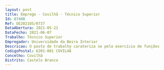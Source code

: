 ```yaml
--- 
layout: post
title: Emprego - Covilhã - Técnico Superior
Id: 87408
Ref: OE202105/0737
DataAbertura: 2021-05-21
DataFecho: 2021-06-07
Trabalho: Técnico Superior
Empregador: Universidade da Beira Interior
Descricao: O posto de trabalho carateriza se pelo exercício de funções na carreira geral de Técnico Superior, tal como descrito no anexo a que se refere o n.º 2 do artigo 88.º da Lei n.º 35 2004, de 20 de junho, nomeadamente as seguintes funções  Planificação, organização e gestão dos projetos de investigação em curso no CACB  desenvolvimento e gestão das bases de dados  organização de ações de formação e divulgação no âmbito do Plano de Atividades do CACB  apoio no registo, comunicação e tomada de decisão sobre o processo de investigação seja no desenvolvimento de projetos, na procura de financiamento, na avaliação ou na execução desses mesmos projetos, gerando indicadores, avaliando resultados ou transferindo conhecimento  participação em atividades de planeamento e execução de estudos incluindo tarefas de comunicação, disseminação, avaliação e monitorização das atividades desenvolvidas bem como atividades de cooperação com parceiros nacionais ou internacionais de relevo para a prossecução dos trabalhos do CACB  participação nas tarefas de submissão às entidades regulamentares nacionais e internacionais de projetos do âmbito do CACB.
CodigoPostal: 6201-001 COVILHÃ
Concelho: Covilhã
Distrito: Castelo Branco
--- 
```

